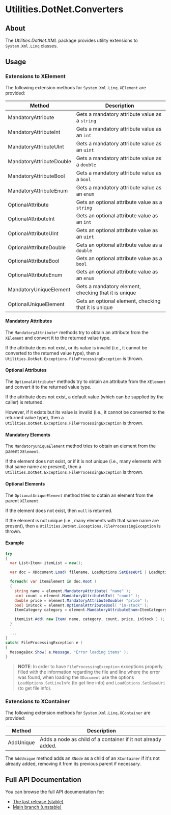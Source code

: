 # Utilities.DotNet.Converters

## About

The _Utilities.DotNet.XML_ package provides utility extensions to `System.Xml.Linq` classes.

## Usage

### Extensions to XElement

The following extension methods for `System.Xml.Linq.XElement` are provided:

| Method                   | Description                                              |
|--------------------------|----------------------------------------------------------|
| MandatoryAttribute       | Gets a mandatory attribute value as a `string`           |
| MandatoryAttributeInt    | Gets a mandatory attribute value as an `int`             |
| MandatoryAttributeUInt   | Gets a mandatory attribute value as an `uint`            |
| MandatoryAttributeDouble | Gets a mandatory attribute value as a `double`           |
| MandatoryAttributeBool   | Gets a mandatory attribute value as a `bool`             |
| MandatoryAttributeEnum   | Gets a mandatory attribute value as an `enum`            |
| OptionalAttribute        | Gets an optional attribute value as a `string`           |
| OptionalAttributeInt     | Gets an optional attribute value as an `int`             |
| OptionalAttributeUInt    | Gets an optional attribute value as an `uint`            |
| OptionalAttributeDouble  | Gets an optional attribute value as a `double`           |
| OptionalAttributeBool    | Gets an optional attribute value as a `bool`             |
| OptionalAttributeEnum    | Gets an optional attribute value as an `enum`            |
| MandatoryUniqueElement   | Gets a mandatory element, checking that it is unique     |
| OptionalUniqueElement    | Gets an optional element, checking that it is unique     |

#### Mandatory Attributes

The `MandatoryAttribute*` methods try to obtain an attribute from the `XElement` and convert it to the returned value type.

If the attribute does not exist, or its value is invalid (i.e., it cannot be converted to the returned value type), then a `Utilities.DotNet.Exceptions.FileProcessingException` is thrown.

#### Optional Attributes

The `OptionalAttribute*` methods try to obtain an attribute from the `XElement` and convert it to the returned value type.

If the attribute does not exist, a default value (which can be supplied by the caller) is returned.

However, if it exists but its value is invalid (i.e., it cannot be converted to the returned value type), then a `Utilities.DotNet.Exceptions.FileProcessingException` is thrown.

#### Mandatory Elements

The `MandatoryUniqueElement` method tries to obtain an element from the parent `XElement`.

If the element does not exist, or if it is not unique (i.e., many elements with that same name are present), then a `Utilities.DotNet.Exceptions.FileProcessingException` is thrown.

#### Optional Elements

The `OptionalUniqueElement` method tries to obtain an element from the parent `XElement`.

If the element does not exist, then `null` is returned.

If the element is not unique (i.e., many elements with that same name are present), then a `Utilities.DotNet.Exceptions.FileProcessingException` is thrown.


#### Example

``` CS
try
{
  var List<Item> itemList = new();

  var doc = XDocument.Load( filename, LoadOptions.SetBaseUri | LoadOptions.SetLineInfo );

  foreach( var itemElement in doc.Root )
  {
    string name = element.MandatoryAttribute( "name" );
    uint count = element.MandatoryAttributeUInt( "count" );
    double price = element.MandatoryAttributeDouble( "price" );
    bool inStock = element.OptionalAttributeBool( "in-stock" );
    ItemCategory category = element.MandatoryAttributeEnum<ItemCategory>( "category" );

    itemList.Add( new Item( name, category, count, price, inStock ) );
  }

  ...
}
catch( FileProcessingException e )
{
  MessageBox.Show( e.Message, "Error loading items" );
}
```

> **NOTE**: In order to have `FileProcessingException` exceptions properly filled with the information regarding the file and line where the error was found, when loading the `XDocument` use the options `LoadOptions.SetLineInfo` (to get line info) and `LoadOptions.SetBaseUri` (to get file info).

### Extensions to XContainer

The following extension methods for `System.Xml.Linq.XContainer` are provided:

| Method                   | Description                                                            |
|--------------------------|------------------------------------------------------------------------|
| AddUnique                | Adds a node as child of a container if it not already added.           |

The `AddUnique` method adds an `XNode` as a child of an `XContainer` if it's not already added, removing it from its
previous parent if necessary.

## Full API Documentation

You can browse the full API documentation for:
 - [The last release (stable)](https://safetwice.github.io/Utilities.DotNet/stable/namespace_utilities_1_1_dot_net_1_1_converters)
 - [Main branch (unstable)](https://safetwice.github.io/Utilities.DotNet/main/namespace_utilities_1_1_dot_net_1_1_converters)
